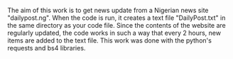 The aim of this work is to get news update from a Nigerian news site "dailypost.ng". 
When the code is run, it creates a text file "DailyPost.txt" in the same directory as your code file.
Since the contents of the website are regularly updated, the code works in such a way that every 2 hours, new items are added to the text file.
This work was done with the python's requests and bs4 libraries.
